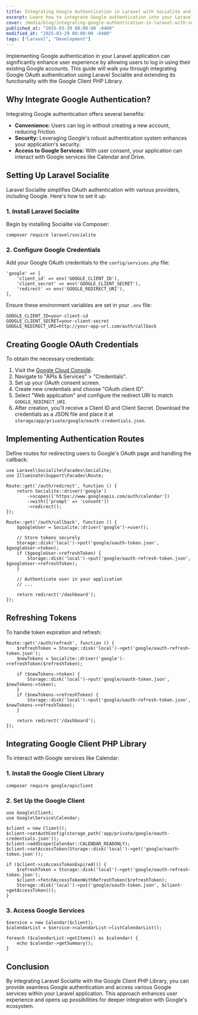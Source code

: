 ```yaml
---
title: Integrating Google Authentication in Laravel with Socialite and Google Client PHP Library
excerpt: Learn how to integrate Google authentication into your Laravel application using Laravel Socialite and the Google Client PHP Library.
cover: /media/blog/integrating-google-authentication-in-laravel-with-socialite/cover.webp
published_at: "2025-03-29 08:00:00 -0400"
modified_at: "2025-03-29 08:00:00 -0400"
tags: ["Laravel", "Development"]
---
```


Implementing Google authentication in your Laravel application can significantly enhance user experience by allowing users to log in using their existing Google accounts. This guide will walk you through integrating Google OAuth authentication using Laravel Socialite and extending its functionality with the Google Client PHP Library.

## Why Integrate Google Authentication?

Integrating Google authentication offers several benefits:

<ul>
    <li><strong>Convenience:</strong> Users can log in without creating a new account, reducing friction.</li>
    <li><strong>Security:</strong> Leveraging Google's robust authentication system enhances your application's security.</li>
    <li><strong>Access to Google Services:</strong> With user consent, your application can interact with Google services like Calendar and Drive.</li>
</ul>

## Setting Up Laravel Socialite

Laravel Socialite simplifies OAuth authentication with various providers, including Google. Here's how to set it up:

### 1. Install Laravel Socialite

Begin by installing Socialite via Composer:

<pre><code>composer require laravel/socialite</code></pre>

### 2. Configure Google Credentials

Add your Google OAuth credentials to the <code>config/services.php</code> file:

<pre><code>'google' => [
    'client_id' => env('GOOGLE_CLIENT_ID'),
    'client_secret' => env('GOOGLE_CLIENT_SECRET'),
    'redirect' => env('GOOGLE_REDIRECT_URI'),
],</code></pre>

Ensure these environment variables are set in your <code>.env</code> file:

<pre><code>GOOGLE_CLIENT_ID=your-client-id
GOOGLE_CLIENT_SECRET=your-client-secret
GOOGLE_REDIRECT_URI=http://your-app-url.com/auth/callback</code></pre>

## Creating Google OAuth Credentials

To obtain the necessary credentials:

<ol>
    <li>Visit the <a href="https://console.cloud.google.com/">Google Cloud Console</a>.</li>
    <li>Navigate to "APIs & Services" > "Credentials".</li>
    <li>Set up your OAuth consent screen.</li>
    <li>Create new credentials and choose "OAuth client ID".</li>
    <li>Select "Web application" and configure the redirect URI to match <code>GOOGLE_REDIRECT_URI</code>.</li>
    <li>After creation, you'll receive a Client ID and Client Secret. Download the credentials as a JSON file and place it at <code>storage/app/private/google/oauth-credentials.json</code>.</li>
</ol>

## Implementing Authentication Routes

Define routes for redirecting users to Google's OAuth page and handling the callback:

<pre><code>use Laravel\Socialite\Facades\Socialite;
use Illuminate\Support\Facades\Route;

Route::get('/auth/redirect', function () {
    return Socialite::driver('google')
        ->scopes(['https://www.googleapis.com/auth/calendar'])
        ->with(['prompt' => 'consent'])
        ->redirect();
});

Route::get('/auth/callback', function () {
    $googleUser = Socialite::driver('google')->user();

    // Store tokens securely
    Storage::disk('local')->put('google/oauth-token.json', $googleUser->token);
    if ($googleUser->refreshToken) {
        Storage::disk('local')->put('google/oauth-refresh-token.json', $googleUser->refreshToken);
    }

    // Authenticate user in your application
    // ...

    return redirect('/dashboard');
});</code></pre>

## Refreshing Tokens

To handle token expiration and refresh:

<pre><code>Route::get('/auth/refresh', function () {
    $refreshToken = Storage::disk('local')->get('google/oauth-refresh-token.json');
    $newTokens = Socialite::driver('google')->refreshToken($refreshToken);

    if ($newTokens->token) {
        Storage::disk('local')->put('google/oauth-token.json', $newTokens->token);
    }
    if ($newTokens->refreshToken) {
        Storage::disk('local')->put('google/oauth-refresh-token.json', $newTokens->refreshToken);
    }

    return redirect('/dashboard');
});</code></pre>

## Integrating Google Client PHP Library

To interact with Google services like Calendar:

### 1. Install the Google Client Library

<pre><code>composer require google/apiclient</code></pre>

### 2. Set Up the Google Client

<pre><code>use Google\Client;
use Google\Service\Calendar;

$client = new Client();
$client->setAuthConfig(storage_path('app/private/google/oauth-credentials.json'));
$client->addScope(Calendar::CALENDAR_READONLY);
$client->setAccessToken(Storage::disk('local')->get('google/oauth-token.json'));

if ($client->isAccessTokenExpired()) {
    $refreshToken = Storage::disk('local')->get('google/oauth-refresh-token.json');
    $client->fetchAccessTokenWithRefreshToken($refreshToken);
    Storage::disk('local')->put('google/oauth-token.json', $client->getAccessToken());
}</code></pre>

### 3. Access Google Services

<pre><code>$service = new Calendar($client);
$calendarList = $service->calendarList->listCalendarList();

foreach ($calendarList->getItems() as $calendar) {
    echo $calendar->getSummary();
}</code></pre>

## Conclusion

By integrating Laravel Socialite with the Google Client PHP Library, you can provide seamless Google authentication and access various Google services within your Laravel application. This approach enhances user experience and opens up possibilities for deeper integration with Google's ecosystem.
